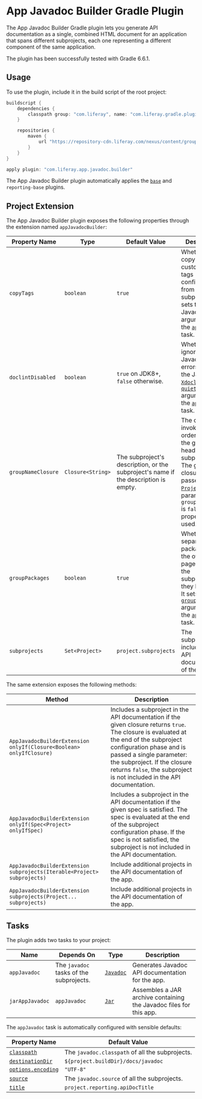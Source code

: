 # App Javadoc Builder Gradle Plugin

The App Javadoc Builder Gradle plugin lets you generate API documentation as a
single, combined HTML document for an application that spans different
subprojects, each one representing a different component of the same
application.

The plugin has been successfully tested with Gradle 6.6.1.

## Usage

To use the plugin, include it in the build script of the root project:

```gradle
buildscript {
	dependencies {
		classpath group: "com.liferay", name: "com.liferay.gradle.plugins.app.javadoc.builder", version: "1.2.3"
	}

	repositories {
		maven {
			url "https://repository-cdn.liferay.com/nexus/content/groups/public"
		}
	}
}

apply plugin: "com.liferay.app.javadoc.builder"
```

The App Javadoc Builder plugin automatically applies the [`base`](https://docs.gradle.org/current/userguide/standard_plugins.html#N135C1)
and `reporting-base` plugins.

## Project Extension

The App Javadoc Builder plugin exposes the following properties through the
extension named `appJavadocBuilder`:

Property Name | Type | Default Value | Description
------------- | ---- | ------------- | -----------
`copyTags` | `boolean` | `true` | Whether to copy the custom block tags configuration from the subprojects. It sets the Javadoc [`-tag`](http://docs.oracle.com/javase/8/docs/technotes/tools/windows/javadoc.html#tag) argument for the [`appJavadoc`](#appjavadoc) task.
`doclintDisabled` | `boolean` | `true` on JDK8+, `false` otherwise. | Whether to ignore Javadoc errors. It sets the Javadoc [`-Xdoclint`](docs.oracle.com/javase/8/docs/technotes/tools/windows/javadoc.html#BEJEFABE) and [`-quiet`](http://docs.oracle.com/javase/8/docs/technotes/tools/windows/javadoc.html#CHDGFHAA) arguments for the [`appJavadoc`](#appjavadoc) task.
`groupNameClosure` | `Closure<String>` | The subproject's description, or the subproject's name if the description is empty. | The closure invoked in order to get the group heading for a subproject. The given closure is passed a [`Project`](https://docs.gradle.org/current/javadoc/org/gradle/api/Project.html) as its parameter. If `groupPackages` is `false`, this property is not used.
`groupPackages` | `boolean` | `true` | Whether to separate packages on the overview page based on the subprojects they belong to. It sets the [`-group`](docs.oracle.com/javase/8/docs/technotes/tools/unix/javadoc.html#CHDIGGII) argument for the [`appJavadoc`](#appjavadoc) task.
`subprojects` | `Set<Project>` | `project.subprojects` | The subprojects to include in the API documentation of the app.

The same extension exposes the following methods:

Method | Description
------ | -----------
`AppJavadocBuilderExtension onlyIf(Closure<Boolean> onlyIfClosure)` | Includes a subproject in the API documentation if the given closure returns `true`. The closure is evaluated at the end of the subproject configuration phase and is passed a single parameter: the subproject. If the closure returns `false`, the subproject is not included in the API documentation.
`AppJavadocBuilderExtension onlyIf(Spec<Project> onlyIfSpec)` | Includes a subproject in the API documentation if the given spec is satisfied. The spec is evaluated at the end of the subproject configuration phase. If the spec is not satisfied, the subproject is not included in the API documentation.
`AppJavadocBuilderExtension subprojects(Iterable<Project> subprojects)` | Include additional projects in the API documentation of the app.
`AppJavadocBuilderExtension subprojects(Project... subprojects)` | Include additional projects in the API documentation of the app.

## Tasks

The plugin adds two tasks to your project:

Name | Depends On | Type | Description
---- | ---------- | ---- | -----------
<a name="appjavadoc"></a>`appJavadoc` | The `javadoc` tasks of the subprojects. | [`Javadoc`](https://docs.gradle.org/current/dsl/org.gradle.api.tasks.javadoc.Javadoc.html) | Generates Javadoc API documentation for the app.
`jarAppJavadoc` | `appJavadoc` | [`Jar`](https://docs.gradle.org/current/dsl/org.gradle.api.tasks.bundling.Jar.html) | Assembles a JAR archive containing the Javadoc files for this app.

The `appJavadoc` task is automatically configured with sensible defaults:

Property Name | Default Value
------------- | -------------
[`classpath`](https://docs.gradle.org/current/dsl/org.gradle.api.tasks.javadoc.Javadoc.html#org.gradle.api.tasks.javadoc.Javadoc:classpath) | The `javadoc.classpath` of all the subprojects.
[`destinationDir`](https://docs.gradle.org/current/dsl/org.gradle.api.tasks.javadoc.Javadoc.html#org.gradle.api.tasks.javadoc.Javadoc:destinationDir) | `${project.buildDir}/docs/javadoc`
[`options.encoding`](https://docs.gradle.org/current/javadoc/org/gradle/external/javadoc/MinimalJavadocOptions.html#getEncoding()) | `"UTF-8"`
[`source`](https://docs.gradle.org/current/dsl/org.gradle.api.tasks.javadoc.Javadoc.html#org.gradle.api.tasks.javadoc.Javadoc:source) | The `javadoc.source` of all the subprojects.
[`title`](https://docs.gradle.org/current/dsl/org.gradle.api.tasks.javadoc.Javadoc.html#org.gradle.api.tasks.javadoc.Javadoc:title) | `project.reporting.apiDocTitle`